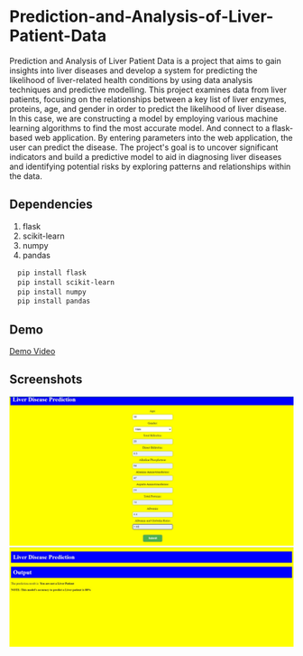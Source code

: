 # Prediction-and-Analysis-of-Liver-Patient-Data
Prediction and Analysis of Liver Patient Data is a project that aims to gain insights into liver diseases and develop a system for predicting the likelihood of liver-related health conditions by using data analysis techniques and predictive modelling. This project examines data from liver patients, focusing on the relationships between a key list of liver enzymes, proteins, age, and gender in order to predict the likelihood of liver disease. In this case, we are constructing a model by employing various machine learning algorithms to find the most accurate model. And connect to a flask-based web application. By entering parameters into the web application, the user can predict the disease. The project's goal is to uncover significant indicators and build a predictive model to aid in diagnosing liver diseases and identifying potential risks by exploring patterns and relationships within the data.
## Dependencies
1. flask
2. scikit-learn
3. numpy
4. pandas
```bash
  pip install flask
  pip install scikit-learn
  pip install numpy
  pip install pandas
```

## Demo
[Demo Video](https://drive.google.com/file/d/18XS7N44tEg4yYL45Ccf6sKD1G9e6q4jl/view?usp=sharing)

## Screenshots
![SS1](images/ss1.jpeg)
![SS2](images/ss2.jpeg)
